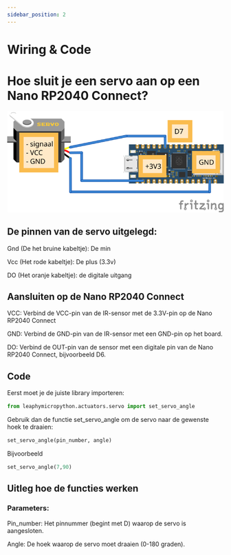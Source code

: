 ```yaml
---
sidebar_position: 2
---
```

# Wiring & Code

# Hoe sluit je een servo aan op een Nano RP2040 Connect?

![servo](nano_rp2040_servo.svg)
## De pinnen van de servo uitgelegd:

Gnd (De het bruine kabeltje): De min

Vcc (Het rode kabeltje): De plus (3.3v)

DO (Het oranje kabeltje): de digitale uitgang

## Aansluiten op de Nano RP2040 Connect

VCC: Verbind de VCC-pin van de IR-sensor met de 3.3V-pin op de Nano RP2040 Connect

GND: Verbind de GND-pin van de IR-sensor met een GND-pin op het board.

DO: Verbind de OUT-pin van de sensor met een digitale pin van de Nano RP2040 Connect, bijvoorbeeld D6.

## Code

Eerst moet je de juiste library importeren:

```py
from leaphymicropython.actuators.servo import set_servo_angle
```

Gebruik dan de functie set_servo_angle om de servo naar de gewenste hoek te draaien:

```py
set_servo_angle(pin_number, angle)
```

Bijvoorbeeld
```python
set_servo_angle(7,90)
```

## Uitleg hoe de functies werken

### Parameters:
Pin_number: Het pinnummer (begint met D) waarop de servo is aangesloten.

Angle: De hoek waarop de servo moet draaien (0-180 graden).

